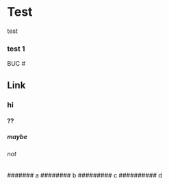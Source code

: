 # Test

test
### test 1



BUC #
## Link
### hi
#### ??
##### maybe 
###### not
####### a
######## b
######### c
########## d
